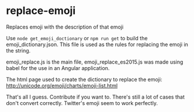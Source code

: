 # replace-emoji
Replaces emoji with the description of that emoji

Use `node get_emoji_doctionary` or `npm run get` to build the emoji_dictionary.json.
This file is used as the rules for replacing the emoji in the string.

emoji_replace.js is the main file, emoji_replace_es2015.js was made using babel for the use in an Angular application.

The html page used to create the dictionary to replace the emoji: http://unicode.org/emoji/charts/emoji-list.html

That's all I guess. Contribute if you want to.
There's still a lot of cases that don't convert correctly. Twitter's emoji seem to work perfectly.

